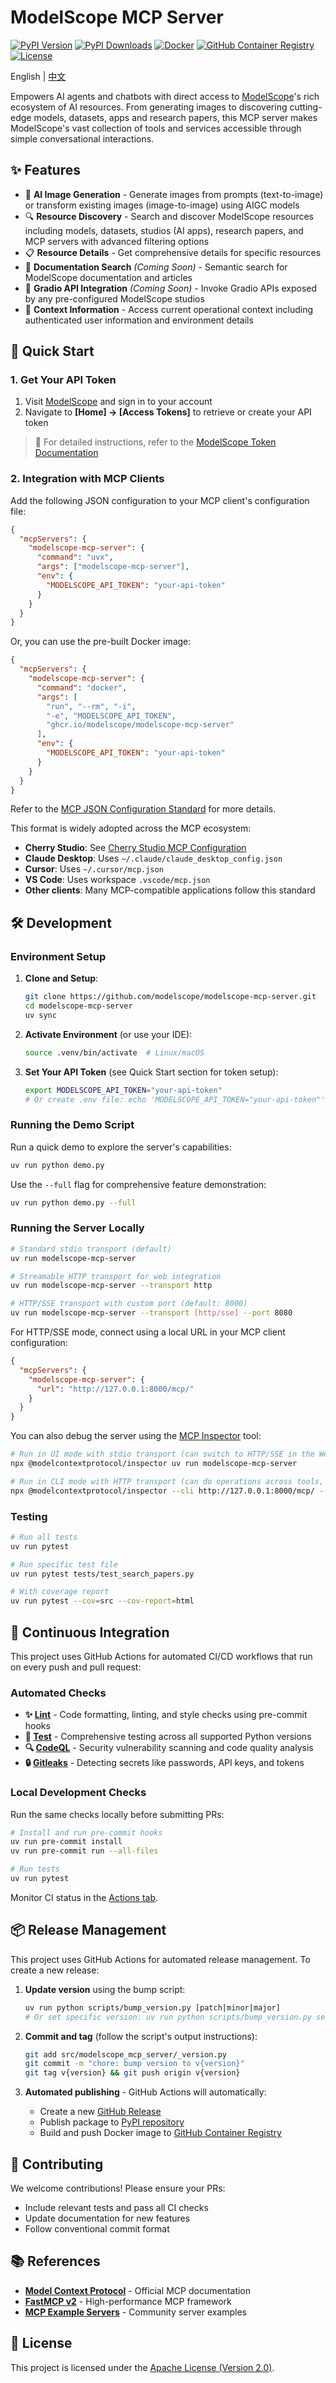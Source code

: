 # ModelScope MCP Server

[![PyPI Version](https://img.shields.io/pypi/v/modelscope-mcp-server.svg)](https://pypi.org/project/modelscope-mcp-server)
[![PyPI Downloads](https://static.pepy.tech/badge/modelscope-mcp-server)](https://pepy.tech/projects/modelscope-mcp-server)
[![Docker](https://img.shields.io/badge/docker-supported-blue?logo=docker)](https://github.com/modelscope/modelscope-mcp-server/blob/main/Dockerfile)
[![GitHub Container Registry](https://img.shields.io/badge/container-registry-blue?logo=github)](https://github.com/modelscope/modelscope-mcp-server/pkgs/container/modelscope-mcp-server)
[![License](https://img.shields.io/github/license/modelscope/modelscope-mcp-server.svg)](https://github.com/modelscope/modelscope-mcp-server/blob/main/LICENSE)

English | [中文](README_zh-CN.md)

Empowers AI agents and chatbots with direct access to [ModelScope](https://modelscope.cn)'s rich ecosystem of AI resources. From generating images to discovering cutting-edge models, datasets, apps and research papers, this MCP server makes ModelScope's vast collection of tools and services accessible through simple conversational interactions.

## ✨ Features

- 🎨 **AI Image Generation** - Generate images from prompts (text-to-image) or transform existing images (image-to-image) using AIGC models
- 🔍 **Resource Discovery** - Search and discover ModelScope resources including models, datasets, studios (AI apps), research papers, and MCP servers with advanced filtering options
- 📋 **Resource Details** - Get comprehensive details for specific resources
- 📖 **Documentation Search** _(Coming Soon)_ - Semantic search for ModelScope documentation and articles
- 🚀 **Gradio API Integration** _(Coming Soon)_ - Invoke Gradio APIs exposed by any pre-configured ModelScope studios
- 🔐 **Context Information** - Access current operational context including authenticated user information and environment details

## 🚀 Quick Start

### 1. Get Your API Token

1. Visit [ModelScope](https://modelscope.cn/home) and sign in to your account
2. Navigate to **[Home] → [Access Tokens]** to retrieve or create your API token

> 📖 For detailed instructions, refer to the [ModelScope Token Documentation](https://modelscope.cn/docs/accounts/token)

### 2. Integration with MCP Clients

Add the following JSON configuration to your MCP client's configuration file:

```json
{
  "mcpServers": {
    "modelscope-mcp-server": {
      "command": "uvx",
      "args": ["modelscope-mcp-server"],
      "env": {
        "MODELSCOPE_API_TOKEN": "your-api-token"
      }
    }
  }
}
```

Or, you can use the pre-built Docker image:

```json
{
  "mcpServers": {
    "modelscope-mcp-server": {
      "command": "docker",
      "args": [
        "run", "--rm", "-i",
        "-e", "MODELSCOPE_API_TOKEN",
        "ghcr.io/modelscope/modelscope-mcp-server"
      ],
      "env": {
        "MODELSCOPE_API_TOKEN": "your-api-token"
      }
    }
  }
}
```

Refer to the [MCP JSON Configuration Standard](https://gofastmcp.com/integrations/mcp-json-configuration#mcp-json-configuration-standard) for more details.

This format is widely adopted across the MCP ecosystem:

- **Cherry Studio**: See [Cherry Studio MCP Configuration](https://docs.cherry-ai.com/advanced-basic/mcp/config)
- **Claude Desktop**: Uses `~/.claude/claude_desktop_config.json`
- **Cursor**: Uses `~/.cursor/mcp.json`
- **VS Code**: Uses workspace `.vscode/mcp.json`
- **Other clients**: Many MCP-compatible applications follow this standard

## 🛠️ Development

### Environment Setup

1. **Clone and Setup**:

   ```bash
   git clone https://github.com/modelscope/modelscope-mcp-server.git
   cd modelscope-mcp-server
   uv sync
   ```

2. **Activate Environment** (or use your IDE):

   ```bash
   source .venv/bin/activate  # Linux/macOS
   ```

3. **Set Your API Token** (see Quick Start section for token setup):

   ```bash
   export MODELSCOPE_API_TOKEN="your-api-token"
   # Or create .env file: echo 'MODELSCOPE_API_TOKEN="your-api-token"' > .env
   ```

### Running the Demo Script

Run a quick demo to explore the server's capabilities:

```bash
uv run python demo.py
```

Use the `--full` flag for comprehensive feature demonstration:

```bash
uv run python demo.py --full
```

### Running the Server Locally

```bash
# Standard stdio transport (default)
uv run modelscope-mcp-server

# Streamable HTTP transport for web integration
uv run modelscope-mcp-server --transport http

# HTTP/SSE transport with custom port (default: 8000)
uv run modelscope-mcp-server --transport [http/sse] --port 8080
```

For HTTP/SSE mode, connect using a local URL in your MCP client configuration:

```json
{
  "mcpServers": {
    "modelscope-mcp-server": {
      "url": "http://127.0.0.1:8000/mcp/"
    }
  }
}
```

You can also debug the server using the [MCP Inspector](https://github.com/modelcontextprotocol/inspector) tool:

```bash
# Run in UI mode with stdio transport (can switch to HTTP/SSE in the Web UI as needed)
npx @modelcontextprotocol/inspector uv run modelscope-mcp-server

# Run in CLI mode with HTTP transport (can do operations across tools, resources, and prompts)
npx @modelcontextprotocol/inspector --cli http://127.0.0.1:8000/mcp/ --transport http --method tools/list
```

### Testing

```bash
# Run all tests
uv run pytest

# Run specific test file
uv run pytest tests/test_search_papers.py

# With coverage report
uv run pytest --cov=src --cov-report=html
```

## 🔄 Continuous Integration

This project uses GitHub Actions for automated CI/CD workflows that run on every push and pull request:

### Automated Checks

- **✨ [Lint](https://github.com/modelscope/modelscope-mcp-server/actions/workflows/lint.yml)** - Code formatting, linting, and style checks using pre-commit hooks
- **🧪 [Test](https://github.com/modelscope/modelscope-mcp-server/actions/workflows/test.yml)** - Comprehensive testing across all supported Python versions
- **🔍 [CodeQL](https://github.com/modelscope/modelscope-mcp-server/actions/workflows/codeql.yml)** - Security vulnerability scanning and code quality analysis
- **🔒 [Gitleaks](https://github.com/modelscope/modelscope-mcp-server/actions/workflows/gitleaks.yml)** - Detecting secrets like passwords, API keys, and tokens

### Local Development Checks

Run the same checks locally before submitting PRs:

```bash
# Install and run pre-commit hooks
uv run pre-commit install
uv run pre-commit run --all-files

# Run tests
uv run pytest
```

Monitor CI status in the [Actions tab](https://github.com/modelscope/modelscope-mcp-server/actions).

## 📦 Release Management

This project uses GitHub Actions for automated release management. To create a new release:

1. **Update version** using the bump script:

   ```bash
   uv run python scripts/bump_version.py [patch|minor|major]
   # Or set specific version: uv run python scripts/bump_version.py set 1.2.3.dev1
   ```

2. **Commit and tag** (follow the script's output instructions):

   ```bash
   git add src/modelscope_mcp_server/_version.py
   git commit -m "chore: bump version to v{version}"
   git tag v{version} && git push origin v{version}
   ```

3. **Automated publishing** - GitHub Actions will automatically:
   - Create a new [GitHub Release](https://github.com/modelscope/modelscope-mcp-server/releases)
   - Publish package to [PyPI repository](https://pypi.org/project/modelscope-mcp-server/)
   - Build and push Docker image to [GitHub Container Registry](https://github.com/modelscope/modelscope-mcp-server/pkgs/container/modelscope-mcp-server)

## 🤝 Contributing

We welcome contributions! Please ensure your PRs:

- Include relevant tests and pass all CI checks
- Update documentation for new features
- Follow conventional commit format

## 📚 References

- **[Model Context Protocol](https://modelcontextprotocol.io/)** - Official MCP documentation
- **[FastMCP v2](https://github.com/jlowin/fastmcp)** - High-performance MCP framework
- **[MCP Example Servers](https://github.com/modelcontextprotocol/servers)** - Community server examples

## 📜 License

This project is licensed under the [Apache License (Version 2.0)](LICENSE).
